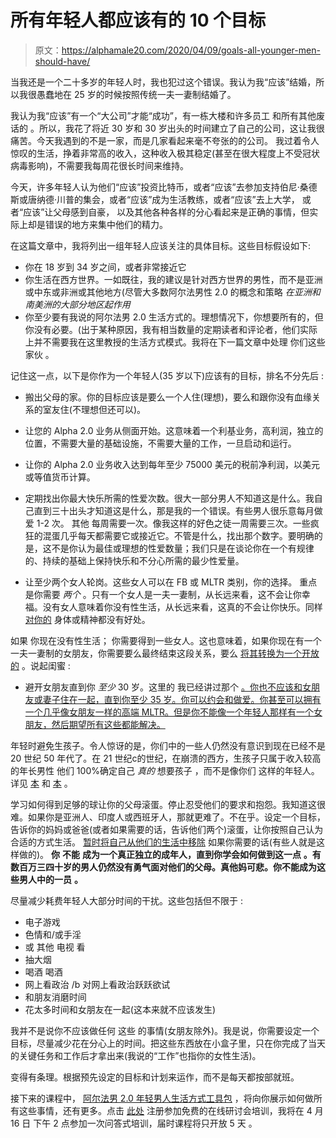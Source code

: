 # 所有年轻人都应该有的 10 个目标

> 原文：<https://alphamale20.com/2020/04/09/goals-all-younger-men-should-have/>

当我还是一个二十多岁的年轻人时，我也犯过这个错误。我认为我“应该”结婚，所以我很愚蠢地在 25 岁的时候按照传统一夫一妻制结婚了。

我认为我“应该”有一个“大公司”才能“成功”，有一栋大楼和许多员工 和所有其他废话的 。所以，我花了将近 30 岁和 30 岁出头的时间建立了自己的公司，这让我很痛苦。今天我遇到的不是一家，而是几家看起来毫不夸张的的公司。 我过着令人惊叹的生活，挣着非常高的收入，这种收入极其稳定(甚至在很大程度上不受冠状病毒影响)，不需要我每周花很长时间来维持。

今天，许多年轻人认为他们“应该”投资比特币，或者“应该”去参加支持伯尼·桑德斯或唐纳德·川普的集会，或者“应该”成为生活教练，或者“应该”去上大学， 或者“应该”让父母感到自豪， 以及其他各种各样的分心看起来是正确的事情，但实际上却是错误的地方来集中他们的精力。

在这篇文章中，我将列出一组年轻人应该关注的具体目标。这些目标假设如下:

*   你在 18 岁到 34 岁之间，或者非常接近它
*   你生活在西方世界。一如既往，我的建议是针对西方世界的男性，而不是亚洲或中东或非洲或其他地方(尽管大多数阿尔法男性 2.0 的概念和策略 *在亚洲和南美洲的大部分地区起作用*
*   你至少要有我说的阿尔法男 2.0 生活方式的。理想情况下，你想要所有的，但你没有必要。(出于某种原因，我有相当数量的定期读者和评论者，他们实际上并不需要我在这里教授的生活方式模式。我将在下一篇文章中处理 你们这些家伙 。

记住这一点，以下是你作为一个年轻人(35 岁以下)应该有的目标，排名不分先后 :

- 搬出父母的家。你的目标应该是要么一个人住(理想)，要么和跟你没有血缘关系的室友住(不理想但还可以)。

- 让您的 Alpha 2.0 业务从侧面开始。这意味着一个利基业务，高利润，独立的位置，不需要大量的基础设施，不需要大量的工作，一旦启动和运行。

- 让你的 Alpha 2.0 业务收入达到每年至少 75000 美元的税前净利润，以美元或等值货币计算。

- 定期找出你最大快乐所需的性爱次数。很大一部分男人不知道这是什么。我自己直到三十出头才知道这是什么，那是我的一个错误。有些男人很乐意每月做爱 1-2 次。 其他 每周需要一次。像我这样的好色之徒一周需要三次。一些疯狂的混蛋几乎每天都需要它或接近它。不管是什么，找出那个数字。要明确的是，这不是你认为最佳或理想的性爱数量；我们只是在谈论你在一个有规律的、持续的基础上保持快乐和不分心所需的最少性爱量。

- 让至少两个女人轮岗。这些女人可以在 FB 或 MLTR 类别，你的选择。 重点是你需要 *两个* 。只有一个女人是一夫一妻制，从长远来看，这不会让你幸福。没有女人意味着你没有性生活，从长远来看，这真的不会让你快乐。同样 [对你的](https://blackdragonblog.com/2016/01/25/why-sex-is-more-important-than-you-think/) 身体或精神都没有好处。

如果 你现在没有性生活； 你需要得到一些女人。这也意味着，如果你现在有一个一夫一妻制的女朋友，你需要要么最终结束这段关系，要么 [将其转换为一个开放的](https://blackdragonblog.com/2017/07/27/convert-monogamous-gf-open-one/) 。说起闺蜜 :

- 避开女朋友直到你 *至少* 30 岁。这里的 我已经讲过那个 [。你也不应该和女朋友或妻子住在一起，直到你至少 35 岁。你可以约会和做爱。你甚至可以拥有一个几乎像女朋友一样的高端 MLTR。但是你不能像一个年轻人那样有一个女朋友，然后期望所有这些都能解决。](https://blackdragonblog.com/2019/06/10/why-no-man-should-have-a-girlfriend-until-hes-30/)

年轻时避免生孩子。令人惊讶的是，你们中的一些人仍然没有意识到现在已经不是 20 世纪 50 年代了。在 21 世纪c的世纪，在崩溃的西方，生孩子只属于收入较高的年长男性 他们 100%确定自己 *真的* 想要孩子 ，而不是像你们 这样的年轻人。 详见 [本](https://blackdragonblog.com/2018/01/29/decision-whether-not-kids/) 和 [本](https://blackdragonblog.com/2018/04/02/the-decision-on-whether-or-not-to-have-kids-part-2/) 。

学习如何得到足够的球让你的父母滚蛋。停止忍受他们的要求和抱怨。我知道这很难。如果你是亚洲人、印度人或西班牙人，那就更难了。不在乎。设定一个目标，告诉你的妈妈或爸爸(或者如果需要的话，告诉他们两个)滚蛋，让你按照自己认为合适的方式生活。 [暂时将自己从他们的生活中移除](https://blackdragonblog.com/2016/09/19/deal-problematic-family-members/) 如果你需要的话(有些人就是这样做的)。 **你** **不能** **成为一个真正独立的成年人，直到你学会如何做到这一点** **。有数百万三四十岁的男人仍然没有勇气面对他们的父母。真他妈可悲。你不能成为这些男人中的一员** **。**

尽量减少耗费年轻人大部分时间的干扰。这些包括但不限于 :

*   电子游戏
*   色情和/或手淫
*   或 其他 电视 看
*   抽大烟
*   喝酒 喝酒
*   网上看政治 /b 对网上看政治跃跃欲试
*   和朋友消磨时间
*   花太多时间和女朋友在一起(这本来就不应该发生)

我并不是说你不应该做任何 这些 的事情(女朋友除外)。我是说，你需要设定一个目标，尽量减少花在分心上的时间。把这些东西放在小盒子里，只在你完成了当天的关键任务和工作后才拿出来(我说的“工作”也指你的女性生活)。

变得有条理。根据预先设定的目标和计划来运作，而不是每天都按部就班。

接下来的课程中， [阿尔法男 2.0 年轻男人生活方式工具包](https://alphamale20.krtra.com/t/4mwi7ls5Jy9c?tracking_id1=XXX&tracking_id2=XXX&cpc=X.XX) ，将向你展示如何做所有这些事情，还有更多。点击 [此处](https://alphamale20.krtra.com/t/4mwi7ls5Jy9c?tracking_id1=XXX&tracking_id2=XXX&cpc=X.XX) 注册参加免费的在线研讨会培训，我将在 4 月 16 日 下午 2 点参加一次问答式培训，届时课程将只开放 5 天 。